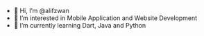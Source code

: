 - 👋 Hi, I’m @alifzwan
- 👀 I’m interested in Mobile Application and Website Development
- 🌱 I’m currently learning Dart, Java and Python

<!---
alifzwan/alifzwan is a ✨ special ✨ repository because its `README.md` (this file) appears on your GitHub profile.
You can click the Preview link to take a look at your changes.
--->
